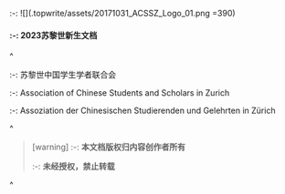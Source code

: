 :-: ![](.topwrite/assets/20171031_ACSSZ_Logo_01.png =390)

#### :-: **2023苏黎世新生文档**

^

:-: 苏黎世中国学生学者联合会

:-: Association of Chinese Students and Scholars in Zurich

:-: Assoziation der Chinesischen Studierenden und Gelehrten in Zürich

^

> [warning] :-: **本文档版权归内容创作者所有**
>
> :-: **未经授权，禁止转载**

^
